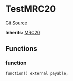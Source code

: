 # TestMRC20
[Git Source](https://github.com/maticnetwork/contracts/blob/155f729fd8db0676297384375468d4d45b8aa44e/contracts/test/TestMaticChildERC20.sol)

**Inherits:**
[MRC20](/contracts/child/MRC20.sol/contract.MRC20.md)


## Functions
### function


```solidity
function() external payable;
```

